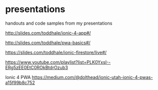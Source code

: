 # presentations
handouts and code samples from my presentations

http://slides.com/toddhale/ionic-4-app#/

http://slides.com/toddhale/pwa-basics#/

https://slides.com/toddhale/ionic-firestore/live#/

https://www.youtube.com/playlist?list=PLK0YxsI--ERg5zEE0EtC0ROkBtdrOzub3

Ionic 4 PWA https://medium.com/@dolthead/ionic-utah-ionic-4-pwas-a15f99b8c752

